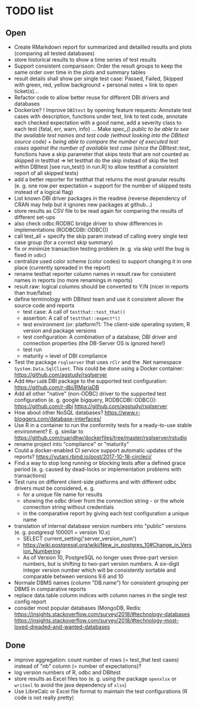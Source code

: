 # TODO list


## Open

- Create RMarkdown report for summarized and detailled results and plots (comparing all tested databases)
- store historical results to show a time series of test results
- Support consistent comparisson:
  Order the result groups to keep the same order over time in the plots and summary tables
- result details shall show per single test case:
  Passed, Failed, Skipped with green, red, yellow background + personal notes + link to open ticket(s)...
- Refactor code to allow better reuse for different DBI drivers and databases
- Dockerize?
! Improve `DBItest` by opening feature requests:
  Annotate test cases with description, functions under test, link to test code,
  annotate each checked expectation with a good name, add a severity class to each test {fatal, err, warn, info} ...
  Make spec_*() public to be able to see the available test names and test code (without looking into
  the DBItest source code) + being able to compare the number of executed test cases against the number
  of available test case (since the DBItest::test_* functions have a skip parameter that skips tests
  that are not counted as skipped in testthat => let testthat do the skip instead of skip the test within DBItest
  [see run_test() in run.R] to allow testthat a consistent report of all skipped tests)
- add a better reporter for testthat that returns the most granular results
  (e. g. one row per expectation + support for the number of skipped tests instead of a logical flag)
- List known DBI driver packages in the readme (reverse dependency of CRAN may help but it ignores new packages at github...)
- store results as CSV file to be read again for comparing the results of different set-ups
- also check odbc:RODBC bridge driver to show differences in implementations (RODBCDBI::ODBC())
- call test_all + specify the skip param instead of calling every single test case group (for a correct skip summary)
- fix or minimize transaction testing problem (e. g. via skip until the bug is fixed in `odbc`)
- centralize used color scheme (color codes) to support changing it in one place (currently spreaded in the report)
- rename testhat reporter column names in result.raw for consistent names in reports (no more renamings in reports)
- result.raw: logical columns should be converted to Y/N (nicer in reports than true/false)
- define terminology with DBItest team and use it consistent allover the source code and reports
    + test case: A call of `testthat::test_that()`
    + assertion: A call of `testthat::expect*()`
    + test environment (or: platform?): The client-side operating system, R version and package versions
    + test configuration: A combination of a database, DBI driver and connection properties (the DB-Server OS is ignored here!)
    + test run
    + maturity = level of DBI compliance
- Test the package `rsqlserver` that uses `rClr` and the .Net namespace `System.Data.SqlClient`.
  This could be done using a Docker container:
  https://github.com/agstudy/rsqlserver
- Add `RMariaDB` DBI package to the supported test configuration:
  https://github.com/r-dbi/RMariaDB
- Add all other "native" (non-ODBC) driver to the supported test configuration (e. g. google bigquery, RODBCDBI::ODBC()):
  https://github.com/r-dbi
  https://github.com/agstudy/rsqlserver
- How about other NoSQL databases?
  https://www.r-bloggers.com/database-interfaces/
- Use R in a container to run the conformity tests for a ready-to-use stable environment?
  E. g. similar to https://github.com/ruaridhw/dockerfiles/tree/master/rsqlserver/rstudio
- rename project into "compliance" or "maturity"
- Could a docker-enabled CI service support automatic updates of the reports?
  https://yutani.rbind.io/post/2017-10-18-circleci/
- Find a way to stop long running or blocking tests after a defined grace period
  (e. g. caused by dead-locks or implementation problems with transactions)
- Test runs on different client-side platforms and with different odbc drivers
  must be considered, e. g.
    + for a unique file name for results
    + showing the odbc driver from the connection string - or the whole connection string without credentials
    + in the comparative report by giving each test configuration a unique name
- translation of internal database version numbers into "public" versions (e. g. postgresql 100001 = version 10.x)
    - SELECT current_setting('server_version_num')
    - https://wiki.postgresql.org/wiki/New_in_postgres_10#Change_in_Version_Numbering
    - As of Version 10, PostgreSQL no longer uses three-part version numbers, but is shifting to two-part version numbers.
      A six-digit integer version number which will be consistently sortable and comparable between versions 9.6 and 10
- Normale DBMS names (column "DB.name") for consistent grouping per DBMS in comparative reports
- replace data.table column indices with column names in the single test config report
- consider most popular databases (MongoDB, Redis:
  https://insights.stackoverflow.com/survey/2018/#technology-databases
  https://insights.stackoverflow.com/survey/2018/#technology-most-loved-dreaded-and-wanted-databases
  

  
  



## Done

+ improve aggregation: count number of rows (= test_that test cases) instead of "nb" column (= number of expectations)?
+ log version numbers of R, odbc and DBItest
+ store results as Excel files too (e. g. using the package `openxlsx` or `writexl` to avoid the java dependency of `xlsx`)
+ Use LibreCalc or Excel file format to maintain the test configurations (R code is not really pretty)
